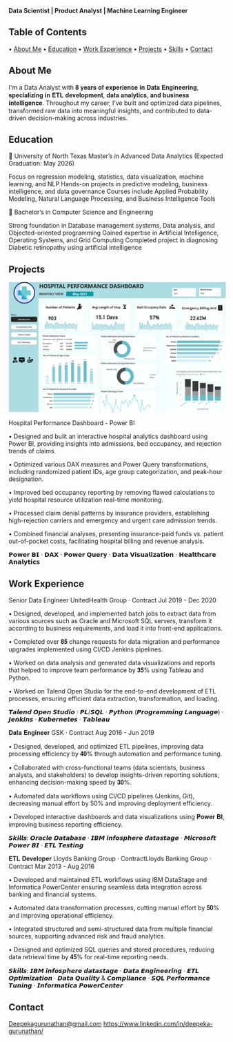 **Data Scientist | Product Analyst | Machine Learning Engineer**

## Table of Contents

•	[About Me](#about-me)
•	[Education](#education-section)
•	[Work Experience](#work-experience)
•	[Projects](#projects)
•	[Skills](#skills)
•	[Contact](#contact)

## <a id="about-me"></a>About Me

I'm a Data Analyst with 𝟖 𝐲𝐞𝐚𝐫𝐬 𝐨𝐟 𝐞𝐱𝐩𝐞𝐫𝐢𝐞𝐧𝐜𝐞 𝐢𝐧 𝐃𝐚𝐭𝐚 𝐄𝐧𝐠𝐢𝐧𝐞𝐞𝐫𝐢𝐧𝐠, 𝐬𝐩𝐞𝐜𝐢𝐚𝐥𝐢𝐳𝐢𝐧𝐠 𝐢𝐧 𝐄𝐓𝐋 𝐝𝐞𝐯𝐞𝐥𝐨𝐩𝐦𝐞𝐧𝐭, 𝐝𝐚𝐭𝐚 𝐚𝐧𝐚𝐥𝐲𝐭𝐢𝐜𝐬, 𝐚𝐧𝐝 𝐛𝐮𝐬𝐢𝐧𝐞𝐬𝐬 𝐢𝐧𝐭𝐞𝐥𝐥𝐢𝐠𝐞𝐧𝐜𝐞. Throughout my career, I’ve built and optimized data pipelines, transformed raw data into meaningful insights, and contributed to data-driven decision-making across industries.  

## <a id="education-section"></a>Education


📌 University of North Texas
Master’s in Advanced Data Analytics (Expected Graduation: May 2026)

Focus on regression modeling, statistics, data visualization, machine learning, and NLP
Hands-on projects in predictive modeling, business intelligence, and data governance
Courses include Applied Probability Modeling, Natural Language Processing, and Business Intelligence Tools

📌 Bachelor’s in Computer Science and Engineering

Strong foundation in Database management systems, Data analysis, and Objected-oriented programming
Gained expertise in Artificial Intelligence, Operating Systems, and Grid Computing
Completed project in diagnosing Diabetic retinopathy using artificial intelligence 

## <a id="projects"></a>Projects

![Hospital Performance Dashboard](https://raw.githubusercontent.com/deepekaguru/Portfolio/main/Hospital-Dashboard.png)


Hospital Performance Dashboard - Power BI  

• Designed and built an interactive hospital analytics dashboard using Power BI, providing insights into admissions, bed occupancy, and rejection trends of claims.

• Optimized various DAX measures and Power Query transformations, including randomized patient IDs, age group categorization, and peak-hour designation.

• Improved bed occupancy reporting by removing flawed calculations to yield hospital resource utilization real-time monitoring.

• Processed claim denial patterns by insurance providers, establishing high-rejection carriers and emergency and urgent care admission trends.

• Combined financial analyses, presenting insurance-paid funds vs. patient out-of-pocket costs, facilitating hospital billing and revenue analysis.

𝗣𝗼𝘄𝗲𝗿 𝗕𝗜 · 𝗗𝗔𝗫 · 𝗣𝗼𝘄𝗲𝗿 𝗤𝘂𝗲𝗿𝘆 · 𝗗𝗮𝘁𝗮 𝗩𝗶𝘀𝘂𝗮𝗹𝗶𝘇𝗮𝘁𝗶𝗼𝗻 · 𝗛𝗲𝗮𝗹𝘁𝗵𝗰𝗮𝗿𝗲 𝗔𝗻𝗮𝗹𝘆𝘁𝗶𝗰𝘀



## <a id="work-experience"></a>Work Experience

Senior Data Engineer
UnitedHealth Group · Contract Jul 2019 - Dec 2020 

• Designed, developed, and implemented batch jobs to extract data from various sources such as Oracle and Microsoft SQL servers, transform it according to business      requirements, and load it into front-end applications.
  
• Completed over 𝟖𝟓 change requests for data migration and performance upgrades implemented using CI/CD Jenkins pipelines.

• Worked on data analysis and generated data visualizations and reports that helped to improve team performance by 𝟑𝟓% using Tableau and Python.

• Worked on Talend Open Studio for the end-to-end development of ETL processes, ensuring efficient data extraction, transformation, and loading. 


𝙏𝙖𝙡𝙚𝙣𝙙 𝙊𝙥𝙚𝙣 𝙎𝙩𝙪𝙙𝙞𝙤 · 𝙋𝙇/𝙎𝙌𝙇 · 𝙋𝙮𝙩𝙝𝙤𝙣 (𝙋𝙧𝙤𝙜𝙧𝙖𝙢𝙢𝙞𝙣𝙜 𝙇𝙖𝙣𝙜𝙪𝙖𝙜𝙚) · 𝙅𝙚𝙣𝙠𝙞𝙣𝙨 · 𝙆𝙪𝙗𝙚𝙧𝙣𝙚𝙩𝙚𝙨 · 𝙏𝙖𝙗𝙡𝙚𝙖𝙪

𝐃𝐚𝐭𝐚 𝐄𝐧𝐠𝐢𝐧𝐞𝐞𝐫
GSK · Contract Aug 2016 - Jun 2019 

• Designed, developed, and optimized ETL pipelines, improving data processing efficiency by 𝟒𝟎% through automation and performance tuning.

• Collaborated with cross-functional teams (data scientists, business analysts, and stakeholders) to develop insights-driven reporting solutions, enhancing decision-making speed by 𝟑𝟎%.

• Automated data workflows using CI/CD pipelines (Jenkins, Git), decreasing manual effort by 50% and improving deployment efficiency.

• Developed interactive dashboards and data visualizations using 𝐏𝐨𝐰𝐞𝐫 𝐁𝐈, improving business reporting efficiency.



𝙎𝙠𝙞𝙡𝙡𝙨: 𝙊𝙧𝙖𝙘𝙡𝙚 𝘿𝙖𝙩𝙖𝙗𝙖𝙨𝙚 · 𝙄𝘽𝙈 𝙞𝙣𝙛𝙤𝙨𝙥𝙝𝙚𝙧𝙚 𝙙𝙖𝙩𝙖𝙨𝙩𝙖𝙜𝙚 · 𝙈𝙞𝙘𝙧𝙤𝙨𝙤𝙛𝙩 𝙋𝙤𝙬𝙚𝙧 𝘽𝙄 · 𝙀𝙏𝙇 𝙏𝙚𝙨𝙩𝙞𝙣𝙜


𝐄𝐓𝐋 𝐃𝐞𝐯𝐞𝐥𝐨𝐩𝐞𝐫
Lloyds Banking Group · ContractLloyds Banking Group · Contract Mar 2013 - Aug 2016 

• Developed and maintained ETL workflows using IBM DataStage and Informatica PowerCenter ensuring seamless data integration across banking and financial systems.

• Automated data transformation processes, cutting manual effort by 𝟓𝟎% and improving operational efficiency.

• Integrated structured and semi-structured data from multiple financial sources, supporting advanced risk and fraud analytics.

• Designed and optimized SQL queries and stored procedures, reducing data retrieval time by 𝟒𝟓% for real-time reporting needs.


𝙎𝙠𝙞𝙡𝙡𝙨: 𝙄𝘽𝙈 𝙞𝙣𝙛𝙤𝙨𝙥𝙝𝙚𝙧𝙚 𝙙𝙖𝙩𝙖𝙨𝙩𝙖𝙜𝙚 · 𝘿𝙖𝙩𝙖 𝙀𝙣𝙜𝙞𝙣𝙚𝙚𝙧𝙞𝙣𝙜 · 𝙀𝙏𝙇 𝙊𝙥𝙩𝙞𝙢𝙞𝙯𝙖𝙩𝙞𝙤𝙣 · 𝘿𝙖𝙩𝙖 𝙌𝙪𝙖𝙡𝙞𝙩𝙮 & 𝘾𝙤𝙢𝙥𝙡𝙞𝙖𝙣𝙘𝙚 · 𝙎𝙌𝙇 𝙋𝙚𝙧𝙛𝙤𝙧𝙢𝙖𝙣𝙘𝙚 𝙏𝙪𝙣𝙞𝙣𝙜 · 𝙄𝙣𝙛𝙤𝙧𝙢𝙖𝙩𝙞𝙘𝙖 𝙋𝙤𝙬𝙚𝙧𝘾𝙚𝙣𝙩𝙚𝙧

## <a id="contact"></a>Contact

Deepekagurunathan@gmail.com
https://www.linkedin.com/in/deepeka-gurunathan/



